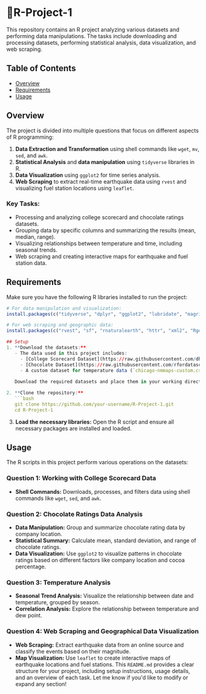 # 📝R-Project-1

This repository contains an R project analyzing various datasets and performing data manipulations. The tasks include downloading and processing datasets, performing statistical analysis, data visualization, and web scraping.

## Table of Contents
- [Overview](#overview)
- [Requirements](#requirements)
- [Usage](#usage)

## Overview
The project is divided into multiple questions that focus on different aspects of R programming:
1. **Data Extraction and Transformation** using shell commands like `wget`, `mv`, `sed`, and `awk`.
2. **Statistical Analysis** and **data manipulation** using `tidyverse` libraries in R.
3. **Data Visualization** using `ggplot2` for time series analysis.
4. **Web Scraping** to extract real-time earthquake data using `rvest` and visualizing fuel station locations using `leaflet`.

### Key Tasks:
- Processing and analyzing college scorecard and chocolate ratings datasets.
- Grouping data by specific columns and summarizing the results (mean, median, range).
- Visualizing relationships between temperature and time, including seasonal trends.
- Web scraping and creating interactive maps for earthquake and fuel station data.

## Requirements
Make sure you have the following R libraries installed to run the project:
```r
# For data manipulation and visualization:
install.packages(c("tidyverse", "dplyr", "ggplot2", "lubridate", "magrittr", "leaflet"))

# For web scraping and geographic data:
install.packages(c("rvest", "sf", "rnaturalearth", "httr", "xml2", "RgoogleMaps", "maps", "mapdata"))

## Setup
1. **Download the datasets:**
   - The data used in this project includes:
     - [College Scorecard Dataset](https://raw.githubusercontent.com/dhavalpotdar/College-Scorecard-Data-Analysis/master/MERGED_2017_2018_cleaned.csv)
     - [Chocolate Dataset](https://raw.githubusercontent.com/rfordatascience/tidytuesday/master/data/2022/2022-01-18/chocolate.csv)
     - A custom dataset for temperature data (`chicago-nmmaps-custom.csv`).
   
   Download the required datasets and place them in your working directory.

2. **Clone the repository:**
   ```bash
   git clone https://github.com/your-username/R-Project-1.git
   cd R-Project-1
   ```

3. **Load the necessary libraries:**
   Open the R script and ensure all necessary packages are installed and loaded.

## Usage
The R scripts in this project perform various operations on the datasets:

### Question 1: Working with College Scorecard Data
- **Shell Commands:** Downloads, processes, and filters data using shell commands like `wget`, `sed`, and `awk`.

### Question 2: Chocolate Ratings Data Analysis
- **Data Manipulation:** Group and summarize chocolate rating data by company location.
- **Statistical Summary:** Calculate mean, standard deviation, and range of chocolate ratings.
- **Data Visualization:** Use `ggplot2` to visualize patterns in chocolate ratings based on different factors like company location and cocoa percentage.

### Question 3: Temperature Analysis
- **Seasonal Trend Analysis:** Visualize the relationship between date and temperature, grouped by season.
- **Correlation Analysis:** Explore the relationship between temperature and dew point.

### Question 4: Web Scraping and Geographical Data Visualization
- **Web Scraping:** Extract earthquake data from an online source and classify the events based on their magnitude.
- **Map Visualization:** Use `leaflet` to create interactive maps of earthquake locations and fuel stations.
This `README.md` provides a clear structure for your project, including setup instructions, usage details, and an overview of each task. Let me know if you'd like to modify or expand any section!
